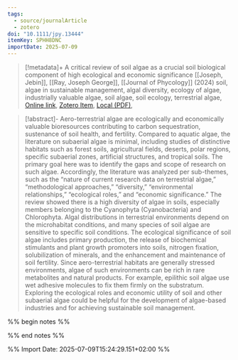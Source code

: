 ```yaml
---
tags:
  - source/journalArticle
  - zotero
doi: "10.1111/jpy.13444"
itemKey: SPHH8DNC
importDate: 2025-07-09
---
```

>[!metadata]+
> A critical review of soil algae as a crucial soil biological component of high ecological and economic significance
> [[Joseph, Jebin]], [[Ray, Joseph George]], 
> [[Journal of Phycology]] (2024)
> soil, algae in sustainable management, algal diversity, ecology of algae, industrially valuable algae, soil algae, soil ecology, terrestrial algae, 
> [Online link](https://onlinelibrary.wiley.com/doi/abs/10.1111/jpy.13444), [Zotero Item](zotero://select/library/items/SPHH8DNC), [Local (PDF)](file://C:/Users/aburg/Documents/references/zotero/storage/6QAVEK6B/Joseph2024_criticalreviewa.pdf), 

>[!abstract]-
>Aero-terrestrial algae are ecologically and economically valuable bioresources contributing to carbon sequestration, sustenance of soil health, and fertility. Compared to aquatic algae, the literature on subaerial algae is minimal, including studies of distinctive habitats such as forest soils, agricultural fields, deserts, polar regions, specific subaerial zones, artificial structures, and tropical soils. The primary goal here was to identify the gaps and scope of research on such algae. Accordingly, the literature was analyzed per sub-themes, such as the “nature of current research data on terrestrial algae,” “methodological approaches,” “diversity,” “environmental relationships,” “ecological roles,” and “economic significance.” The review showed there is a high diversity of algae in soils, especially members belonging to the Cyanophyta (Cyanobacteria) and Chlorophyta. Algal distributions in terrestrial environments depend on the microhabitat conditions, and many species of soil algae are sensitive to specific soil conditions. The ecological significance of soil algae includes primary production, the release of biochemical stimulants and plant growth promoters into soils, nitrogen fixation, solubilization of minerals, and the enhancement and maintenance of soil fertility. Since aero-terrestrial habitats are generally stressed environments, algae of such environments can be rich in rare metabolites and natural products. For example, epilithic soil algae use wet adhesive molecules to fix them firmly on the substratum. Exploring the ecological roles and economic utility of soil and other subaerial algae could be helpful for the development of algae-based industries and for achieving sustainable soil management.

%% begin notes %%

%% end notes %%

%% Import Date: 2025-07-09T15:24:29.151+02:00 %%
